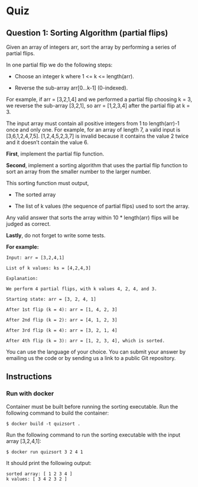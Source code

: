 # Quiz

## Question 1: Sorting Algorithm (partial flips) 

Given an array of integers arr, sort the array by performing a series of partial flips. 

In one partial flip we do the following steps: 

* Choose an integer k where 1 <= k <= length(arr). 

* Reverse the sub-array arr[0...k-1] (0-indexed). 

For example, if arr = [3,2,1,4] and we performed a partial flip choosing k = 3, we reverse the sub-array [3,2,1], so arr = [1,2,3,4] after the partial flip at k = 3. 

The input array must contain all positive integers from 1 to length(arr)-1 once and only one. For example, for an array of length 7, a valid input is [3,6,1,2,4,7,5]. [1,2,4,5,2,3,7] is invalid because it contains the value 2 twice and it doesn’t contain the value 6.  

 

**First**, implement the partial flip function. 

**Second**, implement a sorting algorithm that uses the partial flip function to sort an array from the smaller number to the larger number.  

This sorting function must output, 

* The sorted array 

* The list of k values (the sequence of partial flips) used to sort the array. 

Any valid answer that sorts the array within 10 * length(arr) flips will be judged as correct. 

**Lastly**, do not forget to write some tests. 

  

**For example:**

```
Input: arr = [3,2,4,1] 

List of k values: ks = [4,2,4,3] 

Explanation: 

We perform 4 partial flips, with k values 4, 2, 4, and 3. 

Starting state: arr = [3, 2, 4, 1] 

After 1st flip (k = 4): arr = [1, 4, 2, 3] 

After 2nd flip (k = 2): arr = [4, 1, 2, 3] 

After 3rd flip (k = 4): arr = [3, 2, 1, 4] 

After 4th flip (k = 3): arr = [1, 2, 3, 4], which is sorted. 
```
 

You can use the language of your choice. You can submit your answer by emailing us the code or by sending us a link to a public Git repository. 

## Instructions

### Run with docker

Container must be built before running the sorting executable. Run the following command to build the container:

```
$ docker build -t quizsort .
```

Run the following command to run the sorting executable with the input array [3,2,4,1]:

```
$ docker run quizsort 3 2 4 1
```
It should print the following output:

```
sorted array: [ 1 2 3 4 ]
k values: [ 3 4 2 3 2 ]
```